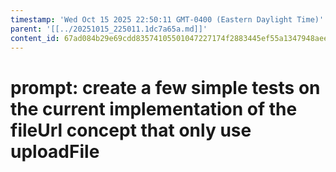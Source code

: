 ```yaml
---
timestamp: 'Wed Oct 15 2025 22:50:11 GMT-0400 (Eastern Daylight Time)'
parent: '[[../20251015_225011.1dc7a65a.md]]'
content_id: 67ad084b29e69cdd83574105501047227174f2883445ef55a1347948aeeaf9e0
---
```


# prompt: create a few simple tests on the current implementation of the fileUrl concept that only use uploadFile
